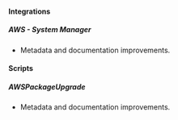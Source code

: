 
#### Integrations

##### AWS - System Manager

- Metadata and documentation improvements.

#### Scripts

##### AWSPackageUpgrade

- Metadata and documentation improvements.
